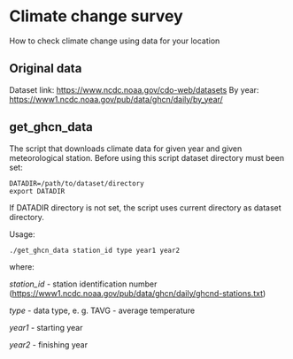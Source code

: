 # Climate change survey

How to check climate change using data for your location

## Original data
Dataset link: https://www.ncdc.noaa.gov/cdo-web/datasets
By year: https://www1.ncdc.noaa.gov/pub/data/ghcn/daily/by_year/

## get_ghcn_data
The script that downloads climate data for given year and given meteorological station.
Before using this script dataset directory must been set:
```
DATADIR=/path/to/dataset/directory
export DATADIR
```
If DATADIR directory is not set, the script uses current directory as dataset directory.

Usage:
```
./get_ghcn_data station_id type year1 year2
```
where:

*station_id* - station identification number (https://www1.ncdc.noaa.gov/pub/data/ghcn/daily/ghcnd-stations.txt)

*type* - data type, e. g. TAVG - average temperature

*year1* - starting year

*year2* - finishing year

